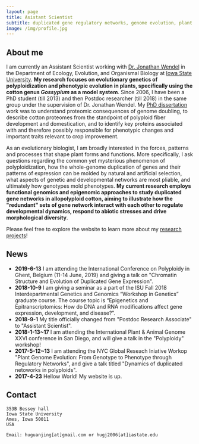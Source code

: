 ```yaml
---
layout: page
title: Asistant Scientist
subtitle: duplicated gene regulatory networks, genome evolution, plant adaptation and crop domestication
image: /img/profile.jpg
---
```


## About me

I am currently an Assistant Scientist working with [Dr. Jonathan Wendel](http://www.eeob.iastate.edu/faculty/WendelJ/) in the Department of Ecology, Evolution, and Organismal Biology at [Iowa State University](https://www.iastate.edu/). **My research focuses on evolutionary genetics of polyploidization and phenotypic evolution in plants, specifically using the cotton genus *Gossypium* as a model system**. Since 2006, I have been a PhD student (till 2013) and then Postdoc researcher (till 2018) in the same group under the supervision of Dr. Jonathan Wendel. My [PhD dissertation](http://lib.dr.iastate.edu/etd/13415/) work was to understand proteomic consequences of genome doubling, to describe cotton proteomes from the standpoint of polyploid fiber development and domestication, and to identify key proteins associated with and therefore possibly responsible for phenotypic changes and important traits relevant to crop improvement.

As an evolutionary biologist, I am broadly interested in the forces, patterns and processes that shape plant forms and functions. More specifically, I ask questions regarding the common yet mysterious phenomenon of polyploidization, how the whole-genome duplication of genes and their patterns of expression can be molded by natural and artificial selection, what aspects of genetic and developmental networks are most pliable, and ultimately how genotypes mold phenotypes. **My current research employs functional genomics and epigenomic approaches to study duplicated gene networks in allopolyploid cotton, aiming to illustrate how the "redundant" sets of gene network interact with each other to regulate developmental dynamics, respond to abiotic stresses and drive morphological diversity**. 

Please feel free to explore the website to learn more about my [research projects](research.md)!

## News
* **2019-6-13** I am attending the International Conference on Polyploidy in Ghent, Belgium (11-14 June, 2019) and giving a talk on "Chromatin Structure and Evolution of Duplicated Gene Expression".
* **2018-10-9** I am giving a seminar as a part of the ISU Fall 2018 Interdepartmental Genetics and Genomics “Workshop in Genetics” graduate course. The course topic is “Epigenetics and Epitranscriptomics: How do DNA and RNA modifications affect gene expression, development, and disease?”.  
* **2018-9-1** My title officially changed from "Postdoc Research Associate" to "Assistant Scientist".
* **2018-1-13~17** I am attending the International Plant & Animal Genome XXVI conference in San Diego, and will give a talk in the "Polyploidy" workshop!
* **2017-5-12~13** I am attending the NYC Global Reseach Iniative Workop "Plant Genome Evolution: From Genotype to Phenotype through Regulatory Networks", and give a talk titled "Dynamics of duplicated netoworks in polyploids".
* **2017-4-23** Hellow World! My website is up.


## Contact

```
353B Bessey hall
Iowa State University
Ames, Iowa 50011
USA

Email: huguanjing[at]gmail.com or hugj2006[at]iastate.edu
```